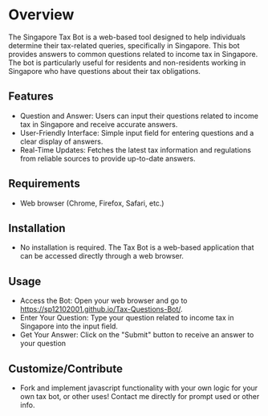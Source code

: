 # Overview
The Singapore Tax Bot is a web-based tool designed to help individuals determine their tax-related queries, specifically in Singapore. This bot provides answers to common questions related to income tax in Singapore. The bot is particularly useful for residents and non-residents working in Singapore who have questions about their tax obligations.

## Features
- Question and Answer: Users can input their questions related to income tax in Singapore and receive accurate answers.
- User-Friendly Interface: Simple input field for entering questions and a clear display of answers.
- Real-Time Updates: Fetches the latest tax information and regulations from reliable sources to provide up-to-date answers.

## Requirements
- Web browser (Chrome, Firefox, Safari, etc.)

## Installation
- No installation is required. The Tax Bot is a web-based application that can be accessed directly through a web browser.

## Usage
- Access the Bot: Open your web browser and go to https://sp12102001.github.io/Tax-Questions-Bot/.
- Enter Your Question: Type your question related to income tax in Singapore into the input field.
- Get Your Answer: Click on the "Submit" button to receive an answer to your question

## Customize/Contribute
- Fork and implement javascript functionality with your own logic for your own tax bot, or other uses! Contact me directly for prompt used or other info.
